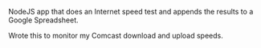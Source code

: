 NodeJS app that does an Internet speed test and appends the results to a Google Spreadsheet.

Wrote this to monitor my Comcast download and upload speeds.